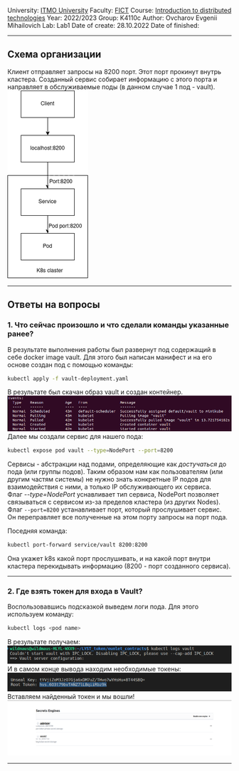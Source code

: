 University: [ITMO University](https://itmo.ru/ru/)
Faculty: [FICT](https://fict.itmo.ru)
Course: [Introduction to distributed technologies](https://github.com/itmo-ict-faculty/introduction-to-distributed-technologies)
Year: 2022/2023
Group: K4110c
Author: Ovcharov Evgenii Mihailovich
Lab: Lab1
Date of create: 28.10.2022
Date of finished: 
___
## Схема организации
Клиент отправляет запросы на 8200 порт. Этот порт прокинут внутрь кластера. Созданный сервис собирает информацию с этого порта и направляет в обслуживаемые поды (в данном случае 1 под - vault).    
![scheme](./images/scheme.png)
___
## Ответы на вопросы
### 1. Что сейчас произошло и что сделали команды указанные ранее?
В результате выполнения работы был развернут под содержащий в себе docker image vault. Для этого был написан манифест и на его основе создан под с помощью команды: 
```bash
kubectl apply -f vault-deployment.yaml
``` 
В результате был скачан образ vault и создан контейнер.    
![apply results](./images/apply_res.png)    
Далее мы создали сервис для нашего пода: 
```bash
kubectl expose pod vault --type=NodePort --port=8200
``` 
Сервисы - абстракции над подами, определяющие как _достучаться_ до пода (или группы подов). Таким образом нам как пользователям (или другим частям системы) не нужно знать конкретные IP подов для взаимодействия с ними, а только IP обслуживающего их сервиса.    
Флаг _--type=NodePort_ уснавливает тип сервиса, NodePort позволяет связываться с сервисом из-за пределов кластера (из других Nodes).    
Флаг ```--port=8200``` устанавливает порт, который прослушивает сервис. Он переправляет все полученные на этом порту запросы на порт пода.    

Поседняя команда: 
```bash
kubectl port-forward service/vault 8200:8200
```
Она укажет k8s какой порт прослушивать, и на какой порт внутри кластера перекидывать информацию (8200 - порт созданного сервиса).
___
### 2. Где взять токен для входа в Vault?
Воспользовавшись подсказкой выведем логи пода. Для этого используем команду:
```bash
kubectl logs <pod name>
```
В результате получаем:    
![log command](./images/log_command.png)    
И в самом конце вывода находим необходимые токены:    
![token in logs](./images/token.png)    
Вставляем найденный токен и мы вошли!    
![inside vault](./images/vault.png)
___